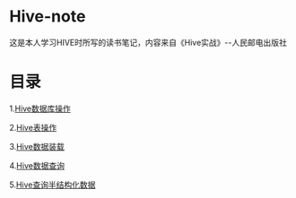 # Hive-note


这是本人学习HIVE时所写的读书笔记，内容来自《Hive实战》--人民邮电出版社


# 目录

1.[Hive数据库操作](hive/hive_sql_database.md) </br>

2.[Hive表操作](hive/hive_sql_table.md) </br>

3.[Hive数据装载](hive/hive_sql_loaddata.md) </br>

4.[Hive数据查询](hive/hive_sql_select.md) </br>

5.[Hive查询半结构化数据](hive/hive_sql_select2.md) </br>